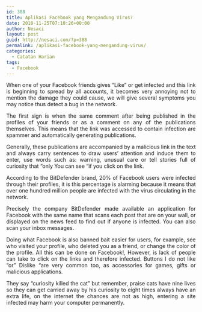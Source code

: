 ```yaml
---
id: 388
title: Aplikasi Facebook yang Mengandung Virus?
date: 2010-11-25T07:10:26+00:00
author: Nesaci
layout: post
guid: http://nesaci.com/?p=388
permalink: /aplikasi-facebook-yang-mengandung-virus/
categories:
  - Catatan Harian
tags:
  - Facebook
---
```

<p style="text-align: justify;">
  When one of your Facebook friends gives &#8220;Like&#8221; or get infected and this link is beginning to spread by all accounts, it becomes very annoying not to mention the damage they could cause, we will give several symptoms you may notice thus detect a bug in the network.
</p>

<p style="text-align: justify;">
  The first sign is when the same comment after being published in the profiles of your friends or as a comment on any of the publications themselves. This means that the link was accessed to contain infection are spammer and automatically generating publications.
</p>

<p style="text-align: justify;">
  Generally, these publications are accompanied by a malicious link in the text and always carry sentences to draw users&#8217; attention and induce them to enter, use words such as: warning, unusual care or tell stories full of curiosity that &#8220;only You can see &#8220;if you click on the link.
</p>

<p style="text-align: justify;">
  According to the BitDefender brand, 20% of Facebook users were infected through their profiles, it is this percentage is alarming because it means that over one hundred million people are infected with the virus circulating in the network.
</p>

<p style="text-align: justify;">
  Precisely the company BitDefender made available an application for Facebook with the same name that scans each post that are on your wall, or displayed on the news feed to find out if anyone is infected. You can also scan your inbox messages.
</p>

<p style="text-align: justify;">
  Doing what Facebook is also banned bait easier for users, for example, see who visited your profile, who deleted you as a friend, or change the color of the profile. All this can be done on Facebook!, However, is lack of people can take to click on the links and therefore infected. Buttons I do not like &#8220;or&#8221; Dislike &#8220;are very common too, as accessories for games, gifts or malicious applications.
</p>

<p style="text-align: justify;">
  They say &#8220;curiosity killed the cat&#8221; but remember, praise cats have nine lives so they can get carried away by his curiosity to eight times always have an extra life, on the internet the chances are not as high, entering a site infected may harm your computer permanently.
</p>